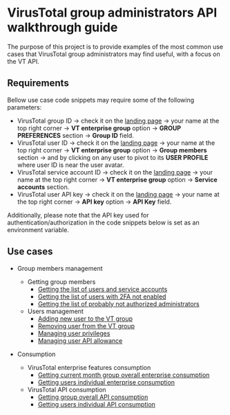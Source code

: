 # VirusTotal group administrators API walkthrough guide

The purpose of this project is to provide examples of the most common use cases that VirusTotal group administrators may find useful, with a focus on the VT API.

## Requirements

Bellow use case code snippets may require some of the following parameters:

* VirusTotal group ID -> check it on the [landing page](https://www.virustotal.com/gui/home/search) -> your name at the top right corner -> **VT enterprise group** option -> **GROUP PREFERENCES** section -> **Group ID** field.
* VirusTotal user ID -> check it on the [landing page](https://www.virustotal.com/gui/home/search) -> your name at the top right corner -> **VT enterprise group** option -> **Group members** section -> and by clicking on any user to pivot to its **USER PROFILE** where user ID is near the user avatar.
* VirusTotal service account ID -> check it on the [landing page](https://www.virustotal.com/gui/home/search) -> your name at the top right corner -> **VT enterprise group** option -> **Service accounts** section.
* VirusTotal user API key -> check it on the [landing page](https://www.virustotal.com/gui/home/search) -> your name at the top right corner -> **API key** option -> **API Key** field.

Additionally, please note that the API key used for authentication/authorization in the code snippets below is set as an environment variable.


## Use cases
* <a name="group-members-management">Group members management
	* Getting group members
		- [Getting the list of users and service accounts](https://github.com/VirusTotal/vt-use-cases/blob/main/admins_guide/getting_group_users_and_service_accounts.py)
		- [Getting the list of users with 2FA not enabled](https://github.com/VirusTotal/vt-use-cases/blob/main/admins_guide/getting_users_without_2fa.py)
		- [Getting the list of probably not authorized administrators](https://github.com/VirusTotal/vt-use-cases/blob/main/admins_guide/getting_possible_unauthorized_admins.py)
	* <a name="users-management">Users management
		- [Adding new user to the VT group](https://github.com/VirusTotal/vt-use-cases/blob/main/admins_guide/adding_users_to_group.py)
		- [Removing user from the VT group](https://github.com/VirusTotal/vt-use-cases/blob/main/admins_guide/remove_users_from_group.py)
		- [Managing user privileges](https://github.com/VirusTotal/vt-use-cases/blob/main/admins_guide/managing_users_privileges.py)
		- [Managing user API allowance](https://github.com/VirusTotal/vt-use-cases/blob/main/admins_guide/managing_users_api_allowance.py)

* <a name="consumption">Consumption
	* <a name="virustotal-enterprise-features-consumption">VirusTotal enterprise features consumption
		- [Getting current month group overall enterprise consumption](https://github.com/VirusTotal/vt-use-cases/blob/main/admins_guide/group_enterprise_current_month_consumption.py)
		- [Getting users individual enterprise consumption](https://github.com/VirusTotal/vt-use-cases/blob/main/admins_guide/user_enterprise_current_month_consumption.py)
	* <a name="api-consumption">VirusTotal API consumption
		- [Getting group overall API consumption](https://github.com/VirusTotal/vt-use-cases/blob/main/admins_guide/group_api_consumption.py)
		- [Getting users individual API consumption](https://github.com/VirusTotal/vt-use-cases/blob/main/admins_guide/user_api_consumption.py)